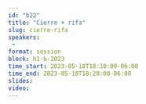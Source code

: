 ```yaml
---
id: "b22"
title: "Cierre + rifa"
slug: cierre-rifa
speakers:
 - 
format: session
block: h1-b-2023
time_start: 2023-05-18T18:10:00-06:00
time_end: 2023-05-18T18:20:00-06:00
slides: 
video: 
---
```


